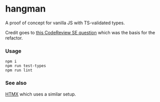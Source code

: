 # hangman

A proof of concept for vanilla JS with TS-validated types.

Credit goes to [this CodeReview SE question](https://codereview.stackexchange.com/questions/291541/hangman-game-in-javascript/) which was the basis for the refactor.

### Usage

```
npm i
npm run test-types
npm run lint
```

### See also

[HTMX](https://github.com/bigskysoftware/htmx) which uses a similar setup.
